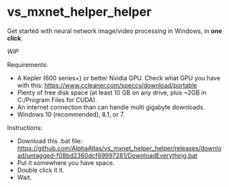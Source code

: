 # vs_mxnet_helper_helper
Get started with neural network image/video processing in Windows, in **one click**. 

*WIP*

Requirements:
- A Kepler (600 series+) or better Nvidia GPU. Check what GPU you have with this: https://www.ccleaner.com/speccy/download/portable
- Plenty of free disk space (at least 10 GB on any drive, plus ~2GB in C:/Program Files for CUDA).
- An internet connection than can handle multi gigabyte downloads. 
- Windows 10 (recommended), 8.1, or 7.

Instructions: 

- Download this .bat file: https://github.com/AlphaAtlas/vs_mxnet_helper_helper/releases/download/untagged-f08bd2360dcf69997281/DownloadEverything.bat
- Put it somewhere you have space.
- Double click it it.
- Wait. 

